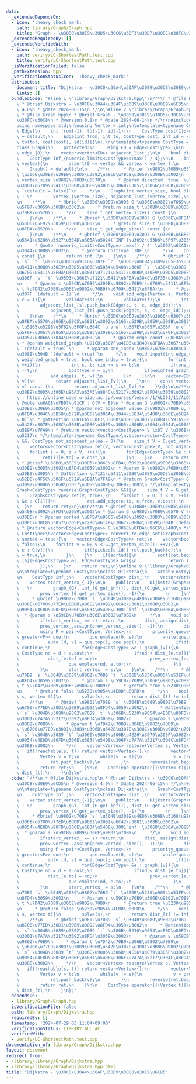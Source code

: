 ```yaml
---
data:
  _extendedDependsOn:
  - icon: ':heavy_check_mark:'
    path: library/Graph/Graph.hpp
    title: "Graph - \u30B0\u30E9\u30D5\u30C6\u30F3\u30D7\u30EC\u30FC\u30C8"
  _extendedRequiredBy: []
  _extendedVerifiedWith:
  - icon: ':heavy_check_mark:'
    path: verify/LC-ShortestPath.test.cpp
    title: verify/LC-ShortestPath.test.cpp
  _isVerificationFailed: false
  _pathExtension: hpp
  _verificationStatusIcon: ':heavy_check_mark:'
  attributes:
    document_title: "Dijkstra - \u30C0\u30A4\u30AF\u30B9\u30C8\u30E9\u6CD5"
    links: []
  bundledCode: "#line 1 \"library/Graph/Dijkstra.hpp\"\n/**\n * @file Dijkstra.hpp\n\
    \ * @brief Dijkstra - \u30C0\u30A4\u30AF\u30B9\u30C8\u30E9\u6CD5\n * @version\
    \ 4.0\n * @date 2024-06-15\n */\n\n#line 2 \"library/Graph/Graph.hpp\"\n\n/**\n\
    \ * @file Graph.hpp\n * @brief Graph - \u30B0\u30E9\u30D5\u30C6\u30F3\u30D7\u30EC\
    \u30FC\u30C8\n * @version 0.1\n * @date 2024-06-14\n */\n\n#include <bits/stdc++.h>\n\
    using namespace std;\n\nusing Vertex = int;\n\ntemplate<typename CostType>\nstruct\
    \ Edge{\n    int from{-1}, to{-1}, id{-1};\n    CostType cost{1};\n\n    Edge()\
    \ = default;\n    Edge(int from, int to, CostType cost, int id = -1) : from(from),\
    \ to(to), cost(cost), id(id){}\n};\n\ntemplate<typename CostType = int32_t>\n\
    class Graph{\n    protected:\n    using ED = Edge<CostType>;\n\n    size_t vertex_{0},\
    \ edge_{0};\n    vector<vector<ED>> adjacent_list_;\n\n    bool directed_flag_;\n\
    \    CostType inf_{numeric_limits<CostType>::max() / 4};\n\n    inline void validate(int\
    \ vertex){\n        assert(0 <= vertex && vertex < vertex_);\n    }\n\n    public:\n\
    \    Graph() = default;\n\n    /**\n     * @brief \u9802\u70B9\u6570 `vertex_size`\
    \ \u306E\u30B0\u30E9\u30D5\u3092\u69CB\u7BC9\u3059\u308B\u3002\n     * @param\
    \ vertex_size \u9802\u70B9\u6570\n     * @param directed `true` \u306E\u5834\u5408\
    \u3001\u6709\u5411\u30B0\u30E9\u30D5\u3068\u3057\u3066\u69CB\u7BC9\u3059\u308B\
    \ `(default = false)`\n     */\n    Graph(int vertex_size, bool directed = false)\
    \ : \n        vertex_(vertex_size), adjacent_list_(vertex_size),\n        directed_flag_(directed){}\n\
    \n    /**\n     * @brief \u30B0\u30E9\u30D5 G \u306E\u9802\u70B9\u6570\u3092\u53D6\
    \u5F97\u3059\u308B\u3002\n     * @return size_t \u30B0\u30E9\u30D5 G \u306E\u9802\
    \u70B9\u6570\n     */\n    size_t get_vertex_size() const {\n        return vertex_;\n\
    \    }\n\n    /**\n     * @brief \u30B0\u30E9\u30D5 G \u306E\u8FBA\u6570\u3092\
    \u53D6\u5F97\u3059\u308B\u3002\n     * @return size_t \u30B0\u30E9\u30D5 G \u306E\
    \u8FBA\u6570\n     */\n    size_t get_edge_size() const {\n        return edge_;\n\
    \    }\n\n    /**\n     * @brief \u30B0\u30E9\u30D5 G \u306B\u5BFE\u3059\u308B\
    \u5341\u5206\u5927\u304D\u306A\u5024(`INF`)\u3092\u53D6\u5F97\u3059\u308B\u3002\
    \n     * @note `numeric_limits<CostType>::max() / 4` \u3092\u63A1\u7528\u3057\u3066\
    \u3044\u308B\u3002\n     * @return CostType `INF`\n     */\n    CostType get_inf()\
    \ const {\n        return inf_;\n    }\n\n    /**\n     * @brief 2\u9802\u70B9\
    \ `s` `t` \u9593\u306B\u91CD\u307F `c` \u306E\u8FBA\u3092\u5F35\u308B\u3002\u6709\
    \u5411\u30B0\u30E9\u30D5\u306E\u5834\u5408\u306F `s` \u304B\u3089 `t` \u3078\u306E\
    \u6709\u5411\u8FBA\u304C\u3001\u7121\u5411\u30B0\u30E9\u30D5\u306E\u5834\u5408\
    \u306F `s` `t` \u9593\u306E\u7121\u5411\u8FBA\u304C\u5F35\u3089\u308C\u308B\u3002\
    \n     * @param s \u59CB\u70B9\u306E\u9802\u70B9(\u6709\u5411\u8FBA)\n     * @param\
    \ t \u7D42\u70B9\u306E\u9802\u70B9(\u6709\u5411\u8FBA)\n     * @param c \u91CD\
    \u307F `(default = 1)`\n     */\n    void add_edge(Vertex s, Vertex t, CostType\
    \ c = 1){\n        validate(s);\n        validate(t);\n        int edge_id = edge_++;\n\
    \        adjacent_list_[s].push_back(Edge(s, t, c, edge_id));\n        if(!directed_flag_){\n\
    \            adjacent_list_[t].push_back(Edge(t, s, c, edge_id));\n        }\n\
    \    }\n\n    /**\n     * @brief \u30B0\u30E9\u30D5\u306B\u6307\u5B9A\u3057\u305F\
    \u8FBA\u6570\u306E\u60C5\u5831\u3092\u5165\u529B\u3059\u308B\u3002\n     * @note\
    \ \u5165\u529B\u5F62\u5F0F\u304C `u v w` \u307E\u305F\u306F `u v` \u306E\u5F62\
    \u5F0F\u3067\u8868\u3055\u308C\u308B\u5165\u529B\u5F62\u5F0F\u306B\u5BFE\u5FDC\
    \u3057\u3066\u3044\u308B\u3002\n     * @param edge_count \u8FBA\u6570 E\n    \
    \ * @param weighted_graph \u91CD\u307F\u4ED8\u304D\u8FBA\u3067\u3042\u308B\u304B\
    \ `(default = true)`\n     * @param one_index \u9802\u70B9\u304C1-index\u3067\u3042\
    \u308B\u304B `(default = true)`\n     */\n    void input(int edge_count, bool\
    \ weighted_graph = true, bool one_index = true){\n        for(int i = 0; i < edge_count;\
    \ ++i){\n            int s, t; cin >> s >> t;\n            if(one_index) --s,\
    \ --t;\n            CostType w = 1;\n            if(weighted_graph) cin >> w;\n\
    \            add_edge(s, t, w);\n        }\n    }\n\n    vector<ED> &operator[](Vertex\
    \ v){\n        return adjacent_list_[v];\n    }\n\n    const vector<ED> &operator[](Vertex\
    \ v) const {\n        return adjacent_list_[v];\n    }\n};\n\n/**\n * @brief \u30B0\
    \u30E9\u30D5\u306E\u96A3\u63A5\u884C\u5217\u3092\u8FD4\u3059\u3002\n * @note verify\
    \ : https://onlinejudge.u-aizu.ac.jp/courses/lesson/1/ALDS1/11/ALDS1_11_A\n *\
    \ @note \u8A08\u7B97\u91CF : O(V + E)\n * @param G \u9802\u70B9\u6570 V \u306E\
    \u30B0\u30E9\u30D5\n * @param not_adjacent_value 2\u9802\u70B9 u, v \u9593\u306B\
    \u8FBA\u304C\u5B58\u5728\u3057\u306A\u3044\u5834\u5408\u306E\u5024 `(default =\
    \ 0)`\n * @attention \u81EA\u5DF1\u30EB\u30FC\u30D7\u3084\u591A\u91CD\u8FBA\u304C\
    \u542B\u307E\u308C\u308B\u30B0\u30E9\u30D5\u306B\u3064\u3044\u3066\u306F\u672A\
    \u5B9A\u7FA9\n * @return vector<vector<CostType>> V \xD7 V \u306E\u96A3\u63A5\u884C\
    \u5217\n */\ntemplate<typename CostType>\nvector<vector<CostType>> convert_to_matrix(Graph<CostType>\
    \ &G, CostType not_adjacent_value = 0){\n    size_t V = G.get_vertex_size();\n\
    \    vector<vector<CostType>> ret(V, vector<CostType>(V, not_adjacent_value));\n\
    \    for(int i = 0; i < V; ++i){\n        for(Edge<CostType> &e : G[i]){\n   \
    \         ret[i][e.to] = e.cost;\n        }\n    }\n    return ret;\n}\n\n/**\n\
    \ * @brief \u30B0\u30E9\u30D5\u306E\u8FBA\u3092\u9006\u9806\u306B\u3057\u305F\u30B0\
    \u30E9\u30D5\u3092\u8FD4\u3059\u3002\n * @param G \u9802\u70B9\u6570 V \u306E\u30B0\
    \u30E9\u30D5\n * @attention \u7121\u5411\u30B0\u30E9\u30D5\u306B\u5BFE\u3059\u308B\
    \u52D5\u4F5C\u306F\u672A\u5B9A\u7FA9\n * @return Graph<CostType> G \u306E\u8FBA\
    \u3092\u9006\u306B\u3057\u305F\u30B0\u30E9\u30D5\n */\ntemplate<typename CostType>\n\
    Graph<CostType> reverse(Graph<CostType> &G){\n    size_t V = G.get_vertex_size();\n\
    \    Graph<CostType> ret(V, true);\n    for(int i = 0; i < V; ++i){\n        for(Edge<CostType>\
    \ &e : G[i]){\n            ret.add_edge(e.to, e.from, e.cost);\n        }\n  \
    \  }\n    return ret;\n}\n\n/**\n * @brief \u30B0\u30E9\u30D5\u306E\u8FBA\u96C6\
    \u5408\u3092\u8FD4\u3059\u3002\n * @param G \u9802\u70B9\u6570 V \u306E\u30B0\u30E9\
    \u30D5\n * @param sorted \u8FBA\u96C6\u5408\u3092\u30B3\u30B9\u30C8\u3067\u30BD\
    \u30FC\u30C8\u3057\u305F\u72B6\u614B\u3067\u8FD4\u3059\u304B (default = true)\n\
    \ * @return vector<Edge<CostType>> G \u306E\u8FBA\u96C6\u5408\n */\ntemplate<typename\
    \ CostType>\nvector<Edge<CostType>> convert_to_edge_set(Graph<CostType> &G, bool\
    \ sorted = true){\n    vector<Edge<CostType>> ret;\n    vector<bool> picked(G.get_edge_size(),\
    \ false);\n    for(int v = 0; v < G.get_vertex_size(); ++v){\n        for(Edge<CostType>\
    \ e : G[v]){\n            if(!picked[e.id]) ret.push_back(e);\n            picked[e.id]\
    \ = true;\n        }\n    }\n    if(sorted){\n        sort(ret.begin(), ret.end(),\
    \ [&](Edge<CostType> &l, Edge<CostType> &r){\n            return l.cost < r.cost;\n\
    \        });\n    }\n    return ret;\n}\n#line 9 \"library/Graph/Dijkstra.hpp\"\
    \n\ntemplate<typename CostType>\nclass Dijkstra{\n    Graph<CostType> &graph_;\n\
    \n    CostType inf_;\n    vector<CostType> dist_;\n    vector<Vertex> prev_vertex_;\n\
    \    Vertex start_vertex_{-1};\n\n    public:\n    Dijkstra(Graph<CostType> &G)\
    \ : \n        graph_(G), inf_(G.get_inf()), dist_(G.get_vertex_size(), inf_),\n\
    \        prev_vertex_(G.get_vertex_size(), -1){\n        \n    }\n\n    /**\n\
    \     * @brief \u9802\u70B9 `s` \u304B\u3089\u4ED6\u306E\u5168\u9802\u70B9\u3078\
    \u306E\u6700\u77ED\u8DDD\u96E2\u3092\u6C42\u3081\u308B\u3002\n     * @note \u5230\
    \u9054\u4E0D\u80FD\u306E\u5834\u5408\u3001`inf` \u3068\u306A\u308B\u3002\n   \
    \  * @param s \u59CB\u70B9\u306E\u9802\u70B9\n     */\n    void solve(Vertex s){\n\
    \        if(start_vertex_ == s) return;\n        dist_.assign(dist_.size(), inf_);\n\
    \        prev_vertex_.assign(prev_vertex_.size(), -1);\n        dist_[s] = 0;\n\
    \        using P = pair<CostType, Vertex>;\n        priority_queue<P, vector<P>,\
    \ greater<P>> que;\n        que.emplace(0, s);\n        while(que.size()){\n \
    \           auto [d, v] = que.top(); que.pop();\n            if(dist_[v] != d)\
    \ continue;\n            for(Edge<CostType> &e : graph_[v]){\n               \
    \ CostType nd = d + e.cost;\n                if(nd < dist_[e.to]){\n         \
    \           dist_[e.to] = nd;\n                    prev_vertex_[e.to] = v;\n \
    \                   que.emplace(nd, e.to);\n                }\n            }\n\
    \        }\n        start_vertex_ = s;\n    }\n\n    /**\n     * @brief \u9802\
    \u70B9 `s` \u304B\u3089\u9802\u70B9 `t` \u306B\u5230\u9054\u53EF\u80FD\u304B\u3092\
    \u8FD4\u3059\u3002\n     * @param s \u59CB\u70B9\u306E\u9802\u70B9\n     * @param\
    \ t \u7D42\u70B9\u306E\u9802\u70B9\n     * @return true \u5230\u9054\u53EF\u80FD\
    \n     * @return false \u5230\u9054\u4E0D\u80FD\n     */\n    bool reachable(Vertex\
    \ s, Vertex t){\n        solve(s);\n        return dist_[t] != inf_;\n    }\n\n\
    \    /**\n     * @brief \u9802\u70B9 `s` \u304B\u3089\u9802\u70B9 `t` \u3078\u306E\
    \u6700\u77ED\u30D1\u30B9\u3092\u8FD4\u3059\u3002\n     * @attention \u9802\u70B9\
    \ `s` \u304B\u3089\u9802\u70B9 `t` \u306B\u5230\u9054\u4E0D\u80FD\u306E\u5834\u5408\
    \u3001\u7A7A\u5217\u3092\u8FD4\u3059\u3002\n     * @param s \u59CB\u70B9\u306E\
    \u9802\u70B9\n     * @param t \u7D42\u70B9\u306E\u9802\u70B9\n     * @return vector<Vertex>\
    \ \u6700\u77ED\u30D1\u30B9\u306B\u542B\u307E\u308C\u308B\u9802\u70B9\u5217\u3092\
    \ `s` \u304B\u3089 `t` \u306E\u9806\u306B\u4E26\u3079\u305F\u3082\u306E\u3002\u5230\
    \u9054\u4E0D\u80FD\u306E\u5834\u5408\u306F\u7A7A\u5217\u304C\u8FD4\u3055\u308C\
    \u308B\u3002\n     */\n    vector<Vertex> restore(Vertex s, Vertex t){\n     \
    \   if(!reachable(s, t)) return vector<Vertex>{};\n        vector<Vertex> ret{t};\n\
    \        Vertex v = t;\n        while(v != s){\n            v = prev_vertex_[v];\n\
    \            ret.push_back(v);\n        }\n        reverse(ret.begin(), ret.end());\n\
    \        return ret;\n    }\n\n    CostType operator[](Vertex t){\n        return\
    \ dist_[t];\n    }\n};\n"
  code: "/**\n * @file Dijkstra.hpp\n * @brief Dijkstra - \u30C0\u30A4\u30AF\u30B9\
    \u30C8\u30E9\u6CD5\n * @version 4.0\n * @date 2024-06-15\n */\n\n#include \"Graph.hpp\"\
    \n\ntemplate<typename CostType>\nclass Dijkstra{\n    Graph<CostType> &graph_;\n\
    \n    CostType inf_;\n    vector<CostType> dist_;\n    vector<Vertex> prev_vertex_;\n\
    \    Vertex start_vertex_{-1};\n\n    public:\n    Dijkstra(Graph<CostType> &G)\
    \ : \n        graph_(G), inf_(G.get_inf()), dist_(G.get_vertex_size(), inf_),\n\
    \        prev_vertex_(G.get_vertex_size(), -1){\n        \n    }\n\n    /**\n\
    \     * @brief \u9802\u70B9 `s` \u304B\u3089\u4ED6\u306E\u5168\u9802\u70B9\u3078\
    \u306E\u6700\u77ED\u8DDD\u96E2\u3092\u6C42\u3081\u308B\u3002\n     * @note \u5230\
    \u9054\u4E0D\u80FD\u306E\u5834\u5408\u3001`inf` \u3068\u306A\u308B\u3002\n   \
    \  * @param s \u59CB\u70B9\u306E\u9802\u70B9\n     */\n    void solve(Vertex s){\n\
    \        if(start_vertex_ == s) return;\n        dist_.assign(dist_.size(), inf_);\n\
    \        prev_vertex_.assign(prev_vertex_.size(), -1);\n        dist_[s] = 0;\n\
    \        using P = pair<CostType, Vertex>;\n        priority_queue<P, vector<P>,\
    \ greater<P>> que;\n        que.emplace(0, s);\n        while(que.size()){\n \
    \           auto [d, v] = que.top(); que.pop();\n            if(dist_[v] != d)\
    \ continue;\n            for(Edge<CostType> &e : graph_[v]){\n               \
    \ CostType nd = d + e.cost;\n                if(nd < dist_[e.to]){\n         \
    \           dist_[e.to] = nd;\n                    prev_vertex_[e.to] = v;\n \
    \                   que.emplace(nd, e.to);\n                }\n            }\n\
    \        }\n        start_vertex_ = s;\n    }\n\n    /**\n     * @brief \u9802\
    \u70B9 `s` \u304B\u3089\u9802\u70B9 `t` \u306B\u5230\u9054\u53EF\u80FD\u304B\u3092\
    \u8FD4\u3059\u3002\n     * @param s \u59CB\u70B9\u306E\u9802\u70B9\n     * @param\
    \ t \u7D42\u70B9\u306E\u9802\u70B9\n     * @return true \u5230\u9054\u53EF\u80FD\
    \n     * @return false \u5230\u9054\u4E0D\u80FD\n     */\n    bool reachable(Vertex\
    \ s, Vertex t){\n        solve(s);\n        return dist_[t] != inf_;\n    }\n\n\
    \    /**\n     * @brief \u9802\u70B9 `s` \u304B\u3089\u9802\u70B9 `t` \u3078\u306E\
    \u6700\u77ED\u30D1\u30B9\u3092\u8FD4\u3059\u3002\n     * @attention \u9802\u70B9\
    \ `s` \u304B\u3089\u9802\u70B9 `t` \u306B\u5230\u9054\u4E0D\u80FD\u306E\u5834\u5408\
    \u3001\u7A7A\u5217\u3092\u8FD4\u3059\u3002\n     * @param s \u59CB\u70B9\u306E\
    \u9802\u70B9\n     * @param t \u7D42\u70B9\u306E\u9802\u70B9\n     * @return vector<Vertex>\
    \ \u6700\u77ED\u30D1\u30B9\u306B\u542B\u307E\u308C\u308B\u9802\u70B9\u5217\u3092\
    \ `s` \u304B\u3089 `t` \u306E\u9806\u306B\u4E26\u3079\u305F\u3082\u306E\u3002\u5230\
    \u9054\u4E0D\u80FD\u306E\u5834\u5408\u306F\u7A7A\u5217\u304C\u8FD4\u3055\u308C\
    \u308B\u3002\n     */\n    vector<Vertex> restore(Vertex s, Vertex t){\n     \
    \   if(!reachable(s, t)) return vector<Vertex>{};\n        vector<Vertex> ret{t};\n\
    \        Vertex v = t;\n        while(v != s){\n            v = prev_vertex_[v];\n\
    \            ret.push_back(v);\n        }\n        reverse(ret.begin(), ret.end());\n\
    \        return ret;\n    }\n\n    CostType operator[](Vertex t){\n        return\
    \ dist_[t];\n    }\n};"
  dependsOn:
  - library/Graph/Graph.hpp
  isVerificationFile: false
  path: library/Graph/Dijkstra.hpp
  requiredBy: []
  timestamp: '2024-07-29 03:11:04+09:00'
  verificationStatus: LIBRARY_ALL_AC
  verifiedWith:
  - verify/LC-ShortestPath.test.cpp
documentation_of: library/Graph/Dijkstra.hpp
layout: document
redirect_from:
- /library/library/Graph/Dijkstra.hpp
- /library/library/Graph/Dijkstra.hpp.html
title: "Dijkstra - \u30C0\u30A4\u30AF\u30B9\u30C8\u30E9\u6CD5"
---
```

